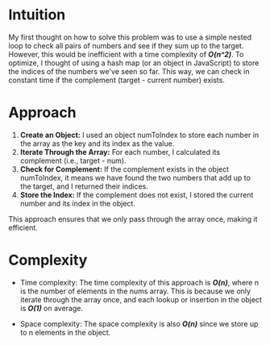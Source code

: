# Intuition
My first thought on how to solve this problem was to use a simple nested loop to check all pairs of numbers and see if they sum up to the target. However, this would be inefficient with a time complexity of ***O(n^2)***. To optimize, I thought of using a hash map (or an object in JavaScript) to store the indices of the numbers we've seen so far. This way, we can check in constant time if the complement (target - current number) exists.

# Approach
1. **Create an Object:** I used an object numToIndex to store each number in the array as the key and its index as the value.
2. **Iterate Through the Array:** For each number, I calculated its complement (i.e., target - num).
3. **Check for Complement:** If the complement exists in the object numToIndex, it means we have found the two numbers that add up to the target, and I returned their indices.
4. **Store the Index:** If the complement does not exist, I stored the current number and its index in the object.

This approach ensures that we only pass through the array once, making it efficient.

# Complexity
- Time complexity:
The time complexity of this approach is ***O(n)***, where n is the number of elements in the nums array. This is because we only iterate through the array once, and each lookup or insertion in the object is ***O(1)*** on average.

- Space complexity:
The space complexity is also ***O(n)*** since we store up to n elements in the object.